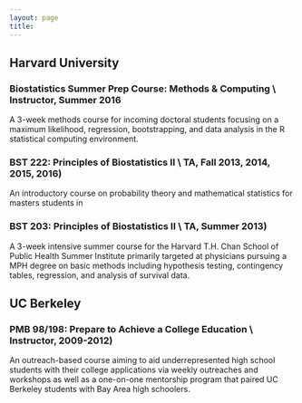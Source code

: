 ```yaml
---
layout: page
title: 
---
```




## Harvard University ##

### Biostatistics Summer Prep Course: Methods & Computing \ Instructor, Summer 2016 ###

A 3-week methods course for incoming doctoral students focusing on a maximum likelihood,
		regression, bootstrapping, and data analysis in the R statistical computing environment.

### BST 222: Principles of Biostatistics II \ TA, Fall 2013, 2014, 2015, 2016) ###

An introductory course on probability theory and mathematical statistics for masters students in 
    
### BST 203: Principles of Biostatistics II \ TA, Summer 2013) ###
A 3-week intensive 
		summer course for the Harvard T.H. Chan School of Public Health Summer Institute primarily targeted at
		physicians pursuing a MPH degree on basic methods including hypothesis testing, contingency tables,
		regression, and analysis of survival data. 
	
  ## UC Berkeley ##
	
 ### PMB 98/198: Prepare to Achieve a College Education \ Instructor, 2009-2012) ###
	

An outreach-based course aiming to aid underrepresented high school students with their college applications 
	via weekly outreaches and workshops as well as a one-on-one mentorship program that paired 
	UC Berkeley students with Bay Area high schoolers.
